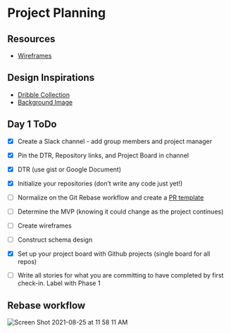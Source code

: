 # Project Planning

## Resources
* [Wireframes](https://miro.com/welcomeonboard/Qk9iTWJpWWVwRVRnN1g1cTFwSktLbTh5RXl4RnhCdlh6NjhkdVdnSmlaM3ZpbmtYMUV1aFJlU1JhbXNCSWJNT3wzMDc0NDU3MzU3NzAyMTI5NTQw)

## Design Inspirations
* [Dribble Collection](https://dribbble.com/ShaunaMyers/collections/5096826-Barnraiser)
* [Background Image](https://www.stocksy.com/963907/two-hands-reaching-towards-each-other-on-a-bright-spring-day-filled-with-flowers)

## Day 1 ToDo
* [x] Create a Slack channel - add group members and project manager  
* [x] Pin the DTR, Repository links, and Project Board in channel  
* [x] DTR (use gist or Google Document)  
* [x] Initialize your repositories (don’t write any code just yet!)  
* [ ] Normalize on the Git Rebase workflow and create a [PR template](https://github.com/Barn-Raiser/Barn-Raiser-BE/blob/main/pull_request_template.md)  
* [ ] Determine the MVP (knowing it could change as the project continues)  
* [ ] Create wireframes  
* [ ] Construct schema design  
* [x] Set up your project board with Github projects (single board for all repos)  
* [ ] Write all stories for what you are committing to have completed by first check-in. Label with Phase 1


## Rebase workflow
![Screen Shot 2021-08-25 at 11 58 11 AM](https://user-images.githubusercontent.com/5446926/130861474-f6672987-bf46-4925-9521-cf4c6fad0cfc.png)
